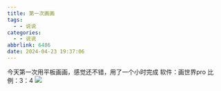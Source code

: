 ```yaml
---
title: 第一次画画
tags: 
  - - 说说
categories:
  - - 说说
abbrlink: 6486
date: 2024-04-23 19:37:06
---
```


今天第一次用平板画画，感觉还不错，用了一个小时完成 软件：画世界pro 比例：3：4 ![](https://upyun.525866.xyz/photo/shuoshuo/5.png)